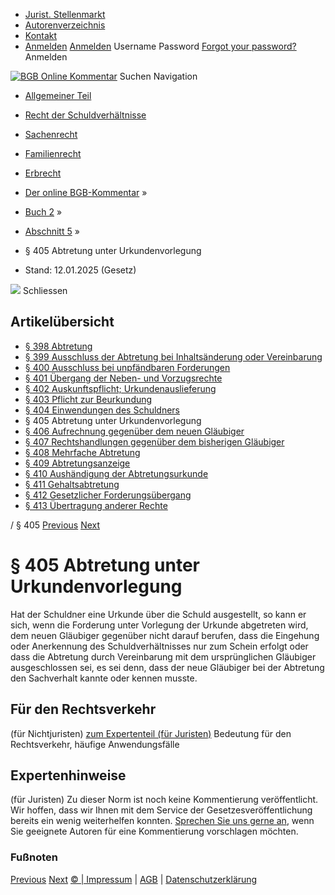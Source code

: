   * [Jurist. Stellenmarkt](https://bgb.kommentar.de/Buch-2/Abschnitt-5/</job-board> "Jurist. Stellenmarkt")
  * [Autorenverzeichnis](https://bgb.kommentar.de/Buch-2/Abschnitt-5/</Autorenverzeichnis> "Autorenverzeichnis")
  * [Kontakt](https://bgb.kommentar.de/Buch-2/Abschnitt-5/</Kontakt>)
  * [Anmelden](https://bgb.kommentar.de/Buch-2/Abschnitt-5/<#login> "show login form") [Anmelden](https://bgb.kommentar.de/Buch-2/Abschnitt-5/<#> "hide login form") Username Password
[Forgot your password?](https://bgb.kommentar.de/Buch-2/Abschnitt-5/</user/forgotpassword>) Anmelden 


[![BGB Online Kommentar](https://bgb.kommentar.de/extension/bgb/design/bgb/images/logo.png)](https://bgb.kommentar.de/Buch-2/Abschnitt-5/</> "BGB Online Kommentar")
Suchen
Navigation
  * [Allgemeiner Teil](https://bgb.kommentar.de/Buch-2/Abschnitt-5/</Buch-1>)
  * [Recht der Schuldverhältnisse](https://bgb.kommentar.de/Buch-2/Abschnitt-5/</Buch-2>)
  * [Sachenrecht](https://bgb.kommentar.de/Buch-2/Abschnitt-5/</Buch-3>)
  * [Familienrecht](https://bgb.kommentar.de/Buch-2/Abschnitt-5/</Buch-4>)
  * [Erbrecht](https://bgb.kommentar.de/Buch-2/Abschnitt-5/</Buch-5>)


  * [Der online BGB-Kommentar](https://bgb.kommentar.de/Buch-2/Abschnitt-5/</>) »
  * [Buch 2](https://bgb.kommentar.de/Buch-2/Abschnitt-5/</Buch-2>) »
  * [Abschnitt 5](https://bgb.kommentar.de/Buch-2/Abschnitt-5/</Buch-2/Abschnitt-5>) »
  * § 405 Abtretung unter Urkundenvorlegung 
  * Stand: 12.01.2025 (Gesetz) 


![](https://vg01.met.vgwort.de/na/1c9909529ead4f509072c06d9081a7d5)
Schliessen 
## Artikelübersicht
  * [ § 398 Abtretung ](https://bgb.kommentar.de/Buch-2/Abschnitt-5/</Buch-2/Abschnitt-5/Abtretung>)
  * [ § 399 Ausschluss der Abtretung bei Inhaltsänderung oder Vereinbarung ](https://bgb.kommentar.de/Buch-2/Abschnitt-5/</Buch-2/Abschnitt-5/Ausschluss-der-Abtretung-bei-Inhaltsaenderung-oder-Vereinbarung>)
  * [ § 400 Ausschluss bei unpfändbaren Forderungen ](https://bgb.kommentar.de/Buch-2/Abschnitt-5/</Buch-2/Abschnitt-5/Ausschluss-bei-unpfaendbaren-Forderungen>)
  * [ § 401 Übergang der Neben- und Vorzugsrechte ](https://bgb.kommentar.de/Buch-2/Abschnitt-5/</Buch-2/Abschnitt-5/Uebergang-der-Neben-und-Vorzugsrechte>)
  * [ § 402 Auskunftspflicht; Urkundenauslieferung ](https://bgb.kommentar.de/Buch-2/Abschnitt-5/</Buch-2/Abschnitt-5/Auskunftspflicht-Urkundenauslieferung>)
  * [ § 403 Pflicht zur Beurkundung ](https://bgb.kommentar.de/Buch-2/Abschnitt-5/</Buch-2/Abschnitt-5/Pflicht-zur-Beurkundung>)
  * [ § 404 Einwendungen des Schuldners ](https://bgb.kommentar.de/Buch-2/Abschnitt-5/</Buch-2/Abschnitt-5/Einwendungen-des-Schuldners>)
  * § 405 Abtretung unter Urkundenvorlegung 
  * [ § 406 Aufrechnung gegenüber dem neuen Gläubiger ](https://bgb.kommentar.de/Buch-2/Abschnitt-5/</Buch-2/Abschnitt-5/Aufrechnung-gegenueber-dem-neuen-Glaeubiger>)
  * [ § 407 Rechtshandlungen gegenüber dem bisherigen Gläubiger ](https://bgb.kommentar.de/Buch-2/Abschnitt-5/</Buch-2/Abschnitt-5/Rechtshandlungen-gegenueber-dem-bisherigen-Glaeubiger>)
  * [ § 408 Mehrfache Abtretung ](https://bgb.kommentar.de/Buch-2/Abschnitt-5/</Buch-2/Abschnitt-5/Mehrfache-Abtretung>)
  * [ § 409 Abtretungsanzeige ](https://bgb.kommentar.de/Buch-2/Abschnitt-5/</Buch-2/Abschnitt-5/Abtretungsanzeige>)
  * [ § 410 Aushändigung der Abtretungsurkunde ](https://bgb.kommentar.de/Buch-2/Abschnitt-5/</Buch-2/Abschnitt-5/Aushaendigung-der-Abtretungsurkunde>)
  * [ § 411 Gehaltsabtretung ](https://bgb.kommentar.de/Buch-2/Abschnitt-5/</Buch-2/Abschnitt-5/Gehaltsabtretung>)
  * [ § 412 Gesetzlicher Forderungsübergang ](https://bgb.kommentar.de/Buch-2/Abschnitt-5/</Buch-2/Abschnitt-5/Gesetzlicher-Forderungsuebergang>)
  * [ § 413 Übertragung anderer Rechte ](https://bgb.kommentar.de/Buch-2/Abschnitt-5/</Buch-2/Abschnitt-5/Uebertragung-anderer-Rechte>)


/ § 405 
[Previous](https://bgb.kommentar.de/Buch-2/Abschnitt-5/</Buch-2/Abschnitt-5/Einwendungen-des-Schuldners> "§ 404 Einwendungen des Schuldners") [Next](https://bgb.kommentar.de/Buch-2/Abschnitt-5/</Buch-2/Abschnitt-5/Aufrechnung-gegenueber-dem-neuen-Glaeubiger> "§ 406 Aufrechnung gegenüber dem neuen Gläubiger")
# § 405 Abtretung unter Urkundenvorlegung
Hat der Schuldner eine Urkunde über die Schuld ausgestellt, so kann er sich, wenn die Forderung unter Vorlegung der Urkunde abgetreten wird, dem neuen Gläubiger gegenüber nicht darauf berufen, dass die Eingehung oder Anerkennung des Schuldverhältnisses nur zum Schein erfolgt oder dass die Abtretung durch Vereinbarung mit dem ursprünglichen Gläubiger ausgeschlossen sei, es sei denn, dass der neue Gläubiger bei der Abtretung den Sachverhalt kannte oder kennen musste.
## Für den Rechtsverkehr 
(für Nichtjuristen)
[zum Expertenteil (für Juristen)](https://bgb.kommentar.de/Buch-2/Abschnitt-5/<#expertenhinweise>)
Bedeutung für den Rechtsverkehr, häufige Anwendungsfälle
## Expertenhinweise
(für Juristen)
Zu dieser Norm ist noch keine Kommentierung veröffentlicht. Wir hoffen, dass wir Ihnen mit dem Service der Gesetzesveröffentlichung bereits ein wenig weiterhelfen konnten. [Sprechen Sie uns gerne an](https://bgb.kommentar.de/Buch-2/Abschnitt-5/</Kontakt>), wenn Sie geeignete Autoren für eine Kommentierung vorschlagen möchten. 
### Fußnoten
[Previous](https://bgb.kommentar.de/Buch-2/Abschnitt-5/</Buch-2/Abschnitt-5/Einwendungen-des-Schuldners> "§ 404 Einwendungen des Schuldners") [Next](https://bgb.kommentar.de/Buch-2/Abschnitt-5/</Buch-2/Abschnitt-5/Aufrechnung-gegenueber-dem-neuen-Glaeubiger> "§ 406 Aufrechnung gegenüber dem neuen Gläubiger")
[© | Impressum](https://bgb.kommentar.de/Buch-2/Abschnitt-5/</Kontakt>) | [AGB](https://bgb.kommentar.de/Buch-2/Abschnitt-5/</AGB>) | [Datenschutzerklärung](https://bgb.kommentar.de/Buch-2/Abschnitt-5/</Datenschutzerklaerung-fuer-Leser>)
